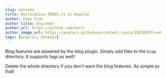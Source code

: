 ```yaml
---
slug: welcome
title: Declarative THREE.js in Angular
author: Chau Tran
author_title: Engineer
author_url: https://github.com/nartc
author_image_url: https://avatars.githubusercontent.com/u/25516557?v=4
tags: [angular, threejs]
---
```


Blog features are powered by the blog plugin. Simply add files to the `blog` directory. It supports tags as well!

Delete the whole directory if you don't want the blog features. As simple as that!
